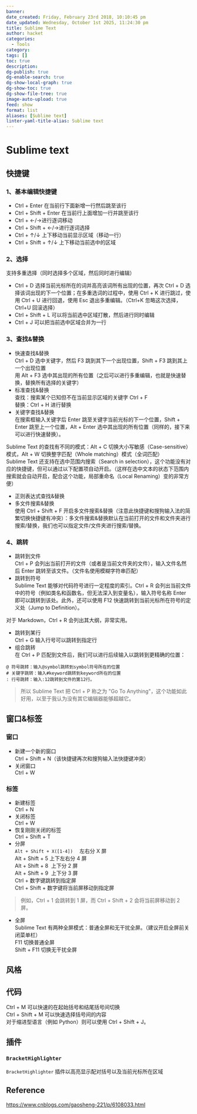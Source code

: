 ```yaml
---
banner:
date_created: Friday, February 23rd 2018, 10:10:45 pm
date_updated: Wednesday, October 1st 2025, 11:24:30 pm
title: Sublime Text
author: hacket
categories:
  - Tools
category: 
tags: []
toc: true
description: 
dg-publish: true
dg-enable-search: true
dg-show-local-graph: true
dg-show-toc: true
dg-show-file-tree: true
image-auto-upload: true
feed: show
format: list
aliases: [Sublime text]
linter-yaml-title-alias: Sublime text
---
```


# Sublime text

## 快捷键

### 1、基本编辑快捷键

- Ctrl + Enter 在当前行下面新增一行然后跳至该行
- Ctrl + Shift + Enter 在当前行上面增加一行并跳至该行
- Ctrl + ←/→进行逐词移动
- Ctrl + Shift + ←/→进行逐词选择
- Ctrl + ↑/↓ 上下移动当前显示区域（移动一行）
- Ctrl + Shift + ↑/↓ 上下移动当前选中的区域

### 2、选择

支持多重选择（同时选择多个区域，然后同时进行编辑）

- Ctrl + D 选择当前光标所在的词并高亮该词所有出现的位置，再次 Ctrl + D 选择该词出现的下一个位置；在多重选词的过程中，使用 Ctrl + K 进行跳过，使用 Ctrl + U 进行回退，使用 Esc 退出多重编辑。（Ctrl+K 忽略这次选择，Ctrl+U 回滚选择）
- Ctrl + Shift + L 可以将当前选中区域打散，然后进行同时编辑
- Ctrl + J 可以把当前选中区域合并为一行

### 3、查找&替换

- 快速查找&替换<br>Ctrl + D 选中关键字，然后 F3 跳到其下一个出现位置，Shift + F3 跳到其上一个出现位置<br>用 Alt + F3 选中其出现的所有位置（之后可以进行多重编辑，也就是快速替换，替换所有选择的关键字）
- 标准查找&替换<br>查找：搜索某个已知但不在当前显示区域的关键字 Ctrl + F<br>替换：Ctrl + H 进行替换
- 关键字查找&替换<br>在搜索框输入关键字后 Enter 跳至关键字当前光标的下一个位置，Shift + Enter 跳至上一个位置，Alt + Enter 选中其出现的所有位置（同样的，接下来可以进行快速替换）。

Sublime Text 的查找有不同的模式：Alt + C 切换大小写敏感（Case-sensitive）模式，Alt + W 切换整字匹配（Whole matching）模式（全词匹配）<br>Sublime Text 还支持在选中范围内搜索（Search in selection），这个功能没有对应的快捷键，但可以通过以下配置项自动开启。（这样在选中文本的状态下范围内搜索就会自动开启，配合这个功能，局部重命名（Local Renaming）变的非常方便）

- 正则表达式查找&替换
- 多文件搜索&替换<br>使用 Ctrl + Shift + F 开启多文件搜索&替换（注意此快捷键和搜狗输入法的简繁切换快捷键有冲突）：多文件搜索&替换默认在当前打开的文件和文件夹进行搜索/替换，我们也可以指定文件/文件夹进行搜索/替换。

### 4、跳转

- 跳转到文件<br>Ctrl + P 会列出当前打开的文件（或者是当前文件夹的文件），输入文件名然后 Enter 跳转至该文件。（文件名使用模糊字符串匹配）
- 跳转到符号<br>Sublime Text 能够对代码符号进行一定程度的索引。Ctrl + R 会列出当前文件中的符号（例如类名和函数名，但无法深入到变量名），输入符号名称 Enter 即可以跳转到该处。此外，还可以使用 F12 快速跳转到当前光标所在符号的定义处（Jump to Definition）。

对于 Markdown，Ctrl + R 会列出其大纲，非常实用。

- 跳转到某行<br>Ctrl + G 输入行号可以跳转到指定行
- 组合跳转<br>在 Ctrl + P 匹配到文件后，我们可以进行后续输入以跳转到更精确的位置：

```
@ 符号跳转：输入@symbol跳转到symbol符号所在的位置
# 关键字跳转：输入#keyword跳转到keyword所在的位置
: 行号跳转：输入:12跳转到文件的第12行。
```

> 所以 Sublime Text 把 Ctrl + P 称之为 "Go To Anything"，这个功能如此好用，以至于我认为没有其它编辑器能够超越它。

## 窗口&标签

### 窗口

- 新建一个新的窗口<br>Ctrl + Shift + N（该快捷键再次和搜狗输入法快捷键冲突）
- 关闭窗口<br>Ctrl + W

### 标签

- 新建标签<br>Ctrl + N
- 关闭标签<br>Ctrl + W
- 恢复刚刚关闭的标签<br>Ctrl + Shift + T
- 分屏<br>`Alt + Shift + X([1-4])  ` 左右分 X 屏<br>Alt + Shift + 5 上下左右分 4 屏<br>Alt + Shift + 8  上下分 2 屏<br>Alt + Shift + 9  上下分 3 屏<br>Ctrl + 数字键跳转到指定屏<br>Ctrl + Shift + 数字键将当前屏移动到指定屏

> 例如，Ctrl + 1 会跳转到 1 屏，而 Ctrl + Shift + 2 会将当前屏移动到 2 屏。

- 全屏<br>Sublime Text 有两种全屏模式：普通全屏和无干扰全屏。（建议开启全屏前关闭菜单栏）<br>F11 切换普通全屏<br>Shift + F11 切换无干扰全屏

## 风格

## 代码

Ctrl + M 可以快速的在起始括号和结尾括号间切换<br>Ctrl + Shift + M 可以快速选择括号间的内容<br>对于缩进型语言（例如 Python）则可以使用 Ctrl + Shift + J。

## 插件

### `BracketHighlighter`

`BracketHighlighter` 插件以高亮显示配对括号以及当前光标所在区域

## Reference

<https://www.cnblogs.com/gaosheng-221/p/6108033.html>
